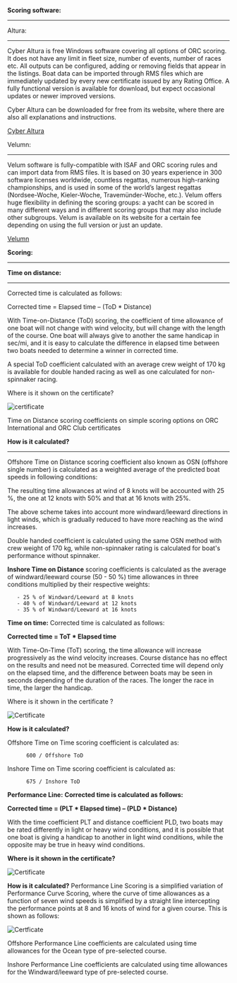 **Scoring software:**
***

Altura:
***

Cyber Altura is free Windows software covering all options of ORC scoring. It does not have any limit in fleet size, number of events, number of races etc. 
All outputs can be configured, adding or removing fields that appear in the listings. Boat data can be imported through RMS files which are immediately updated by every new certificate issued by any Rating Office. A fully functional version is available for download, but expect occasional updates or newer improved versions.

Cyber Altura can be downloaded for free from its website, where there are also all explanations and instructions.

[Cyber Altura](http://www.cyberaltura.com/orc/inicio/inicio_en.php)

Velumn:
***
Velum software is fully-compatible with ISAF and ORC scoring rules and can import data from RMS files. It is based on 30 years experience in 300 software licenses worldwide, countless regattas, numerous high-ranking championships, and is used in some of the world’s largest regattas (Nordsee-Woche, Kieler-Woche, Travemünder-Woche, etc.). Velum offers huge flexibility in defining the scoring groups: a yacht can be scored in many different ways and in different scoring groups that may also include other subgroups. Velum is available on its website for a certain fee depending on using the full version or just an update.

[Velumn](http://www.velumng.com/index.html)

**Scoring:**
***
**Time on distance:**
***
Corrected time is calculated as follows:

Corrected time = Elapsed time – (ToD * Distance)

With Time-on-Distance (ToD) scoring, the coefficient of time allowance of one boat will not change with wind velocity, but will change with the length of the course. One boat will always give to another the same handicap in sec/mi, and it is easy to calculate the difference in elapsed time between two boats needed to determine a winner in corrected time.

A special ToD coefficient calculated with an average crew weight of 170 kg is available for double handed racing as well as one calculated for non-spinnaker racing.

Where is it shown on the certificate?
  	 
  		
![certificate](http://www.orc.org/images/certificates/2013/time%20on%20distance.png)
		
  	
Time on Distance scoring coefficients on simple scoring options on
ORC International and ORC Club certificates
	


**How is it calculated?**
***
Offshore Time on Distance scoring coefficient also known as OSN (offshore single number) is calculated as a weighted average of the predicted boat speeds in following conditions:

The resulting time allowances at wind of 8 knots will be accounted with 25 %, the one at 12 knots with 50% and that at 16 knots with 25%.

The above scheme takes into account more windward/leeward directions in light winds, which is gradually reduced to have more reaching as the wind increases. 

Double handed coefficient is calculated using the same OSN method with crew weight of 170 kg, while non-spinnaker rating is calculated for boat's performance without spinnaker.

 
**Inshore Time on Distance** scoring coefficients is calculated as the average of windward/leeward course (50 - 50 %) time allowances in three conditions multiplied by their respective weights: 
  
       - 25 % of Windward/Leeward at 8 knots 
       - 40 % of Windward/Leeward at 12 knots 
       - 35 % of Windward/Leeward at 16 knots 

**Time on time:**
Corrected time is calculated as follows:

**Corrected time = ToT * Elapsed time**

With Time-On-Time (ToT) scoring, the time allowance will increase progressively as the wind velocity increases. Course distance has no effect on the results and need not be measured. Corrected time will depend only on the elapsed time, and the difference between boats may be seen in seconds depending of the duration of the races. The longer the race in time, the larger the handicap.

Where is it shown in the certificate ?

![Certificate](http://www.orc.org/images/certificates/2013/time%20on%20time.png)

 **How is it calculated?**
 
    
  Offshore Time on Time scoring coefficient is calculated as: 
  
          600 / Offshore ToD 
    
  Inshore Time on Time scoring coefficient is calculated as: 
  
          675 / Inshore ToD 

**Performance Line:**
**Corrected time is calculated as follows:**

**Corrected time = (PLT * Elapsed time) – (PLD * Distance)**

With the time coefficient PLT and distance coefficient PLD, two boats may be rated differently in light or heavy wind conditions, and it is possible that one boat is giving a handicap to another in light wind conditions, while the opposite may be true in heavy wind conditions.
 
**Where is it shown in the certificate?**

![Certificate](http://www.orc.org/images/certificates/2013/performance%20line.png)

**How is it calculated?**
Performance Line Scoring is a simplified variation of Performance Curve Scoring, where the curve of time allowances as a function of seven wind speeds is simplified by a straight line intercepting the performance points at 8 and 16 knots of wind for a given course. This is shown as follows:

![Certficate](http://www.orc.org/images/certificates/2013/perfline.JPG)

Offshore Performance Line coefficients are calculated using time allowances for the Ocean type of pre-selected course. 
  
Inshore Performance Line coefficients are calculated using time allowances for the Windward/leeward type of pre-selected course. 









